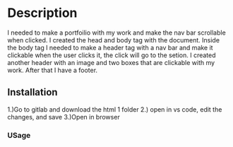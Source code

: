 # Description
I needed to make a portfoilio with my work and make the nav bar scrollable when clicked. I created the head and body tag with the document. Inside the body tag I needed to make a header tag with a nav bar and make it clickable when the user clicks it, the click will go to the setion. I created another header with an image and two boxes that are clickable with my work. After that I have a footer.

## Installation
1.)Go to gitlab and download the html 1 folder
2.) open in vs code, edit the changes, and save
3.)Open in browser
### USage

